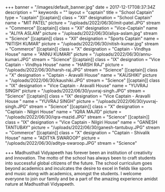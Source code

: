 +++
banner = "/images/default_banner.jpg"
date = 2017-12-17T08:37:34Z
description = ""
keywords = ""
layout = "captain"
title = "School Captain"
type = "captain"
[[captain]]
class = "XII"
designation = "School Captain"
name = "MIT PATEL"
picture = "/uploads/2022/06/30/mit-patel.JPG"
stream = "Commerce"
[[captain]]
class = "XII"
designation = "Vice-Captain"
name = "ALIYA ASLAM"
picture = "/uploads/2022/06/30/aliya-aslam.jpg"
stream = "Science"
[[captain]]
class = "XII"
designation = "Sports Captain"
name = "NITISH KUMAR"
picture = "/uploads/2022/06/30/nitish-kumar.jpg"
stream = "Commerce"
[[captain]]
class = "X"
designation = "Captain - Vindhya House"
name = "ANNU KUMARI"
picture = "/uploads/2022/06/30/annu-kumari.JPG"
stream = "Science"
[[captain]]
class = "IX"
designation = "Vice Captain - Vindhya House"
name = "HARSH RAJ"
picture = "/uploads/2022/06/30/harsh-raj.JPG"
stream = "Science"
[[captain]]
class = "X"
designation = "Captain - Aravalli House"
name = "KAUSHIKI"
picture = "/uploads/2022/06/30/kaushiki.JPG"
stream = "Science"
[[captain]]
class = "IX"
designation = "Vice Captain - Aravalli House"
name = "YUVRAJ SINGH"
picture = "/uploads/2022/06/30/yuvraj-singh.JPG"
stream = "Science"
[[captain]]
class = "IX"
designation = "Vice Captain - Aravalli House "
name = "YUVRAJ SINGH"
picture = "/uploads/2022/06/30/yuvraj-singh.JPG"
stream = "Science"
[[captain]]
class = "X"
designation = "Captain - Nilgiri House"
name = "IQRA MAJID"
picture = "/uploads/2022/06/30/iqra-mazid.JPG"
stream = "Science"
[[captain]]
class = "IX"
designation = "Vice Captain - Nilgiri House"
name = "GANESH TANTUBAY"
picture = "/uploads/2022/06/30/ganesh-tantubuy.JPG"
stream = "Commerce"
[[captain]]
class = "X"
designation = "Captain - Shivalik House"
name = "ADITYA SWAROOP"
picture = "/uploads/2022/06/30/aditya-swaroop.JPG"
stream = "Science"

+++
Madhusthali Vidyapeeth has forever been an institution of creativity and innovation. The motto of the school has always been to craft students into successful global citizens of the future. The school curriculum goes beyond academics and inculcates the desire to excel in fields like sports and music along with academics, amongst the students. I welcome everyone to join our family and be a part of the amazing experience amidst nature at Madhusthali Vidyapeeth.